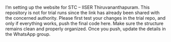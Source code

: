 I’m setting up the website for STC – IISER Thiruvananthapuram.
This repository is not for trial runs since the link has already been shared with the concerned authority. Please first test your changes in the trial repo, and only if everything works, push the final code here. Make sure the structure remains clean and properly organized. Once you push, update the details in the WhatsApp group.

